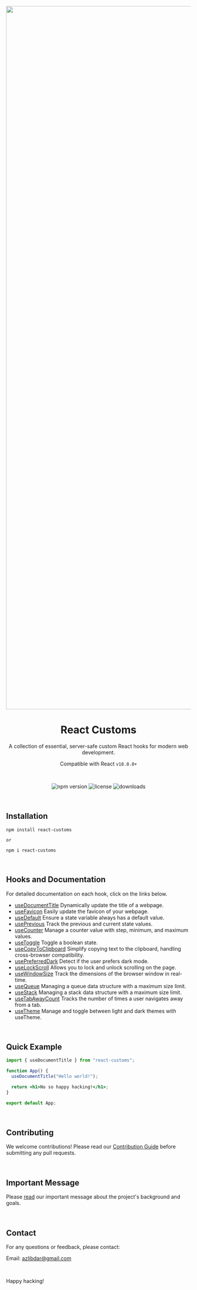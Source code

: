 <div align="center">
  <img width="1920" alt="react-customs-banner" src="https://github.com/azlibdar/react-customs/assets/121456353/c5d7f20f-0482-463b-a39b-62a47c6c5206">

# React Customs

A collection of essential, server-safe custom React hooks for modern web development.

Compatible with React `v18.0.0+`

  <br>

![npm version](https://img.shields.io/npm/v/react-customs.svg)
![license](https://img.shields.io/npm/l/react-customs)
![downloads](https://img.shields.io/npm/dm/react-customs)

</div>

<br>

## Installation

```shell
npm install react-customs

or

npm i react-customs
```

<br>

## Hooks and Documentation

For detailed documentation on each hook, click on the links below.

- [useDocumentTitle](docs/useDocumentTitle.md) Dynamically update the title of a webpage.
- [useFavicon](docs/useFavicon.md) Easily update the favicon of your webpage.
- [useDefault](docs/useDefault.md) Ensure a state variable always has a default value.
- [usePrevious](docs/usePrevious.md) Track the previous and current state values.
- [useCounter](docs/useCounter.md) Manage a counter value with step, minimum, and maximum values.
- [useToggle](docs/useToggle.md) Toggle a boolean state.
- [useCopyToClipboard](docs/useCopyToClipboard.md) Simplify copying text to the clipboard, handling cross-browser compatibility.
- [usePreferredDark](docs/usePreferredDark.md) Detect if the user prefers dark mode.
- [useLockScroll](docs/useLockScroll.md) Allows you to lock and unlock scrolling on the page.
- [useWindowSize](docs/useWindowSize.md) Track the dimensions of the browser window in real-time.
- [useQueue](docs/useQueue.md) Managing a queue data structure with a maximum size limit.
- [useStack](docs/useStack.md) Managing a stack data structure with a maximum size limit.
- [useTabAwayCount](docs/useTabAwayCount.md) Tracks the number of times a user navigates away from a tab.
- [useTheme](docs/useTheme.md) Manage and toggle between light and dark themes with useTheme.

<br>

## Quick Example

```jsx
import { useDocumentTitle } from "react-customs";

function App() {
  useDocumentTitle("Hello world!");

  return <h1>No so happy hacking!</h1>;
}

export default App;
```

<br>

## Contributing

We welcome contributions! Please read our [Contribution Guide](CONTRIBUTING.md) before submitting any pull requests.

<br>

## Important Message

Please [read](MESSAGE.md) our important message about the project's background and goals.

<br>

## Contact

For any questions or feedback, please contact:

Email: azlibdar@gmail.com

<br>

Happy hacking!
